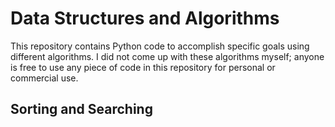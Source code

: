 # Data Structures and Algorithms

This repository contains Python code to accomplish specific goals using
different algorithms. I did not come up with these algorithms myself; anyone
is free to use any piece of code in this repository for personal or commercial
use.

## Sorting and Searching
